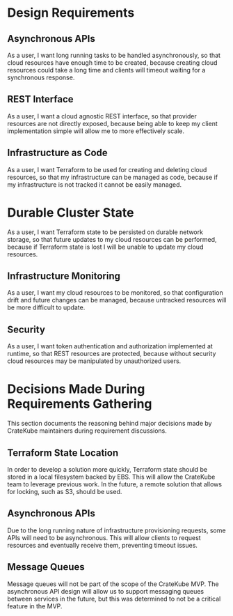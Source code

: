 # Design Requirements
## Asynchronous APIs
As a user, I want long running tasks to be handled asynchronously, so that cloud resources have enough time to be created, because creating cloud resources could take a long time and clients will timeout waiting for a synchronous response.

## REST Interface
As a user, I want a cloud agnostic REST interface, so that provider resources are not directly exposed, because being able to keep my client implementation simple will allow me to more effectively scale.

## Infrastructure as Code
As a user, I want Terraform to be used for creating and deleting cloud resources, so that my infrastructure can be managed as code, because if my infrastructure is not tracked it cannot be easily managed.

# Durable Cluster State

As a user, I want Terraform state to be persisted on durable network storage, so that future updates to my cloud resources can be performed, because if Terraform state is lost I will be unable to update my cloud resources.

## Infrastructure Monitoring
As a user, I want my cloud resources to be monitored, so that configuration drift and future changes can be managed, because untracked resources will be more difficult to update.

## Security
As a user, I want token authentication and authorization implemented at runtime, so that REST resources are protected, because without security cloud resources may be manipulated by unauthorized users.

# Decisions Made During Requirements Gathering
This section documents the reasoning behind major decisions made by CrateKube maintainers during requirement discussions.

##  Terraform State Location
In order to develop a solution more quickly, Terraform state should be stored in a local filesystem backed by EBS. This will allow the CrateKube team to leverage previous work. In the future, a remote solution that allows for locking, such as S3, should be used.

## Asynchronous APIs
Due to the long running nature of infrastructure provisioning requests, some APIs will need to be asynchronous. This will allow clients to request resources and eventually receive them, preventing timeout issues.

## Message Queues
Message queues will not be part of the scope of the CrateKube MVP. The asynchronous API design will allow us to support messaging queues between services in the future, but this was determined to not be a critical feature in the MVP.
